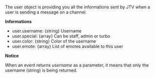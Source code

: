 The user object is providing you all the informations sent by JTV when a user is sending a message on a channel.

**Informations**
* user.username: {string} Username
* user.special: {array} Can be staff, admin or turbo
* user.color: {string} Color of the username
* user.emote: {array} List of emotes available to this user

**Notice**

When an event returns _username_ as a parameter, it means that only the username (string) is being returned.
